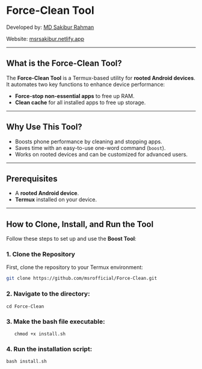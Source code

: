 # Force-Clean Tool

Developed by: [MD Sakibur Rahman](https://github.com/msrofficial)

Website: [msrsakibur.netlify.app](https://msrsakibur.netlify.app)

---

## What is the Force-Clean Tool?

The **Force-Clean Tool** is a Termux-based utility for **rooted Android devices**. It automates two key functions to enhance device performance:

- **Force-stop non-essential apps** to free up RAM.
- **Clean cache** for all installed apps to free up storage.

---

## Why Use This Tool?

- Boosts phone performance by cleaning and stopping apps.
- Saves time with an easy-to-use one-word command (`boost`).
- Works on rooted devices and can be customized for advanced users.

---

## Prerequisites

- A **rooted Android device**.
- **Termux** installed on your device.

---

## How to Clone, Install, and Run the Tool

Follow these steps to set up and use the **Boost Tool**:

### 1. Clone the Repository

First, clone the repository to your Termux environment:

```bash
git clone https://github.com/msrofficial/Force-Clean.git
```

### 2. **Navigate to the directory**:
    cd Force-Clean

### 3. **Make the bash file executable**:
       chmod +x install.sh

### 4. **Run the installation script**:
    bash install.sh
    

